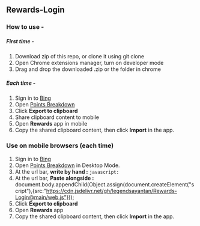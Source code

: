 ## Rewards-Login

### How to use -
##### First time -
1. Download zip of this repo, or clone it using git clone
2. Open Chrome extensions manager, turn on developer mode
3. Drag and drop the downloaded .zip or the folder in chrome
##### Each time -
1. Sign in to [Bing](https://bing.com)
2. Open [Points Breakdown](https://rewards.bing.com/pointsbreakdown)
3. Click **Export to clipboard**
4. Share clipboard content to mobile
5. Open **Rewards** app in mobile
6. Copy the shared clipboard content, then click **Import** in the app.

### Use on mobile browsers (each time)
1. Sign in to [Bing](https://bing.com)
2. Open [Points Breakdown](https://rewards.bing.com/pointsbreakdown) in Desktop Mode.
3. At the url bar, **write by hand :** <code>javascript:</code>
4. At the url bar, **Paste alongside :** </code>document.body.appendChild(Object.assign(document.createElement("script"),{src:"https://cdn.jsdelivr.net/gh/legendsayantan/Rewards-Login@main/web.js"}));</code>
5. Click **Export to clipboard**
6. Open **Rewards** app
7. Copy the shared clipboard content, then click **Import** in the app.